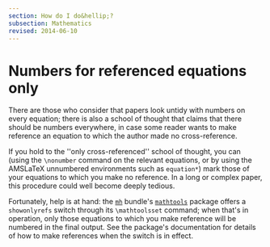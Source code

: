 ```yaml
---
section: How do I do&hellip;?
subsection: Mathematics
revised: 2014-06-10
---
```

# Numbers for referenced equations only

There are those who consider that papers look untidy with numbers on
every equation; there is also a school of thought that claims that
there should be numbers everywhere, in case some reader wants to make
reference an equation to which the author made no cross-reference.

If you hold to the ''only cross-referenced'' school of thought, you
can (using the `\nonumber` command on the relevant equations, or by
using the AMSLaTeX unnumbered environments such as
`equation*`) mark those of your equations to which you
make no reference.  In a long or complex paper, this procedure could
well become deeply tedious.

Fortunately, help is at hand: the [`mh`](https://ctan.org/pkg/mh) bundle's
[`mathtools`](https://ctan.org/pkg/mathtools) package offers a `showonlyrefs`
switch through its `\mathtoolsset` command; when that's in
operation, only those equations to which you make reference will be
numbered in the final output.  See the package's documentation for
details of how to make references when the switch is in effect.

